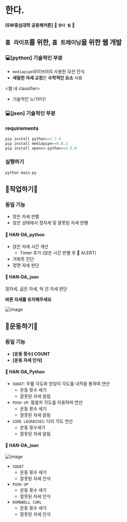 # 한다.
**[SW중심대학 공동해커톤]**  🏃 **```한다 팀```** 🏃

## ```홈 라이프```를 위한, ```홈 트레이닝```을 위한 웹 개발

### 💻[python] 기술적인 부분
- ```mediapipe```라이브러리 사용한 모션 인식
- **세밀한 자세 교정**은 **수학적인 요소** 사용

<웹 내 classifier>
- 기술적인 노!가!다!

### 💻[json] 기술적인 부분

### requirements
```python
pip install python==3.7.4
pip install mediapipe==0.8.2
pip install opencv-python==4.5.0
```
### 실행하기
```
python main.py
```

## 🧘작업하기🧘
### 동일 기능
- 앉은 자세 판별
- 앉은 상태에서 정자세 및 잘못된 자세 판별

#### 📑 HAN-DA_python
- 앉은 자세 시간 계산
  - Timer 추가 (앉은 시간 판별 후 📢 ALERT)
- 거북목 진단
- 정면 자세 판단

#### 📑 HAN-DA_json
정자세, 굽은 자세, 턱 괸 자세 판단

**바른 자세를 유지해주세요**

![image](https://user-images.githubusercontent.com/72767245/107079706-93f72300-6833-11eb-98e5-f3752f4471a8.png)


## 🤸운동하기🤸

### 동일 기능
- **[운동 횟수] COUNT**
- **[운동 자세 인식]**

#### 📑 HAN-DA_Python
- ```SQUAT```: 무릎 각도와 엉덩이 각도를 내적을 통하여 연산
  - 운동 횟수 세기 
  - 잘못된 자세 알림 
- ```PUSH UP```: 팔꿈치 각도를 이용하여 연산
  - 운동 횟수 세기  
  - 잘못된 자세 알림  
- ```SIDE LEGRAISES```: 다리 각도 연산
  - 운동 횟수세기 
  - 잘못된 자세 알림 
  
#### 📑 HAN-DA_json

![image](https://user-images.githubusercontent.com/72767245/107079798-b0935b00-6833-11eb-895b-c57b1d305780.png)

- ```SQUAT```
  - 운동 횟수 세기
  - 잘못된 자세 인식
- ```PUSH UP```
  - 운동 횟수 세기
  - 잘못된 자세 인식
- ```DUMBBELL CURL```
  - 운동 횟수 세기
  - 잘못된 자세 인식
